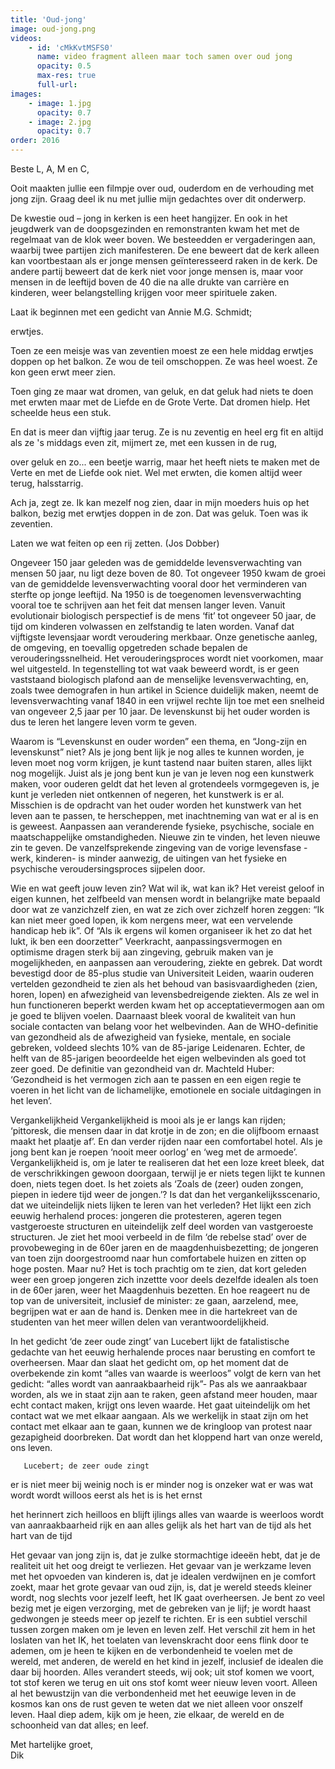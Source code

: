 ```yaml
---
title: 'Oud-jong'
image: oud-jong.png
videos:
    - id: 'cMkKvtMSFS0'
      name: video fragment alleen maar toch samen over oud jong
      opacity: 0.5
      max-res: true
      full-url: 
images:
    - image: 1.jpg
      opacity: 0.7
    - image: 2.jpg
      opacity: 0.7
order: 2016
---
```


Beste L, A, M en C,

Ooit maakten jullie een filmpje over oud, ouderdom en de verhouding met jong zijn.
Graag deel ik nu met jullie mijn gedachtes over dit onderwerp.

De kwestie oud – jong in kerken is een heet hangijzer. En ook in het jeugdwerk van de doopsgezinden en remonstranten kwam het met de regelmaat van de klok weer boven. We besteedden er vergaderingen aan, waarbij twee partijen zich manifesteren. De ene beweert dat de kerk alleen kan voortbestaan als er jonge mensen geïnteresseerd raken in de kerk. De andere partij beweert dat de kerk niet voor jonge mensen is, maar voor mensen in de leeftijd boven de 40 die na alle drukte van carrière en kinderen, weer belangstelling krijgen voor meer spirituele zaken.

Laat ik beginnen met een gedicht van Annie M.G. Schmidt; 
 
erwtjes.
 
Toen ze een meisje was van zeventien
moest ze een hele middag erwtjes doppen
op het balkon. Ze wou de teil omschoppen.
Ze was heel woest. Ze kon geen erwt meer zien.

Toen ging ze maar wat dromen, van geluk,
en dat geluk had niets te doen met erwten
maar met de Liefde en de Grote Verte.
Dat dromen hielp. Het scheelde heus een stuk.


En dat is meer dan vijftig jaar terug.
Ze is nu zeventig en heel erg fit
en altijd als ze 's middags even zit,
mijmert ze, met een kussen in de rug,

over geluk en zo... een beetje warrig,
maar het heeft niets te maken met de Verte
en met de Liefde ook niet. Wel met erwten,
die komen altijd weer terug, halsstarrig.

Ach ja, zegt ze. Ik kan mezelf nog zien,
daar in mijn moeders huis op het balkon,
bezig met erwtjes doppen in de zon.
Dat was geluk. Toen was ik zeventien.
 
 
Laten we wat feiten op een rij zetten. (Jos Dobber)

Ongeveer 150 jaar geleden was de gemiddelde levensverwachting van mensen 50 jaar, nu ligt deze boven de 80. Tot ongeveer 1950 kwam de groei van de gemiddelde levensverwachting vooral door het verminderen van sterfte op jonge leeftijd. Na 1950 is de toegenomen levensverwachting vooral toe te schrijven aan het feit dat mensen langer leven.
Vanuit evolutionair biologisch perspectief is de mens ‘fit’ tot ongeveer 50 jaar, de tijd om kinderen volwassen en zelfstandig te laten worden.
Vanaf dat vijftigste levensjaar wordt veroudering merkbaar. Onze genetische aanleg, de omgeving, en toevallig opgetreden schade bepalen de verouderingssnelheid. Het verouderingsproces wordt niet voorkomen, maar wel uitgesteld.
In tegenstelling tot wat vaak beweerd wordt, is er geen vaststaand biologisch plafond aan de menselijke levensverwachting, en, zoals twee demografen in hun artikel in Science duidelijk maken, neemt de levensverwachting vanaf 1840 in een vrijwel rechte lijn toe met een snelheid van ongeveer 2,5 jaar per 10 jaar.
De levenskunst bij het ouder worden is dus te leren het langere leven vorm te geven.

Waarom is “Levenskunst en ouder worden” een thema, en “Jong-zijn en levenskunst” niet?
Als je jong bent lijk je nog alles te kunnen worden, je leven moet nog vorm krijgen, je kunt tastend naar buiten staren, alles lijkt nog mogelijk.
Juist als je jong bent kun je van je leven nog een kunstwerk maken, voor ouderen geldt dat het leven al grotendeels vormgegeven is, je kunt je verleden niet ontkennen of negeren, het kunstwerk is er al.
Misschien is de opdracht van het ouder worden het kunstwerk van het leven aan te passen, te herscheppen, met inachtneming van wat er al is en is geweest. Aanpassen aan veranderende fysieke, psychische, sociale en maatschappelijke omstandigheden. Nieuwe zin te vinden, het leven nieuwe zin te geven. De vanzelfsprekende zingeving van de vorige levensfase -werk, kinderen- is minder aanwezig, de uitingen van het fysieke en psychische veroudersingsproces sijpelen door.

Wie en wat geeft jouw leven zin? Wat wil ik, wat kan ik?
Het vereist geloof in eigen kunnen, het zelfbeeld van mensen wordt in belangrijke mate bepaald door wat ze vanzichzelf zien, en wat ze zich over zichzelf horen zeggen:
“Ik kan niet meer goed lopen, ik kom nergens meer, wat een vervelende handicap heb ik”. Of
“Als ik ergens wil komen organiseer ik het zo dat het lukt, ik ben een doorzetter”
Veerkracht, aanpassingsvermogen en optimisme dragen sterk bij aan zingeving, gebruik maken van je mogelijkheden, en aanpassen aan veroudering, ziekte en gebrek.
Dat wordt bevestigd door de 85-plus studie van Universiteit Leiden, waarin ouderen vertelden gezondheid te zien als het behoud van basisvaardigheden (zien, horen, lopen) en afwezigheid van levensbedreigende ziekten.
Als ze wel in hun functioneren beperkt werden kwam het op acceptatievermogen aan om je goed te blijven voelen. Daarnaast bleek vooral de kwaliteit van hun sociale contacten van belang voor het welbevinden.
Aan de WHO-definitie van gezondheid als de afwezigheid van fysieke, mentale, en sociale gebreken, voldeed slechts 10% van de 85-jarige Leidenaren. Echter, de helft van de 85-jarigen beoordeelde het eigen welbevinden als goed tot zeer goed.
De definitie van gezondheid van dr. Machteld Huber: ‘Gezondheid is het vermogen zich aan te passen en een eigen regie te voeren in het licht van de lichamelijke, emotionele en sociale uitdagingen in het leven’.

Vergankelijkheid 
Vergankelijkheid is mooi als je er langs kan rijden; ‘pittoresk, die mensen daar in dat krotje in de zon; en die olijfboom ernaast maakt het plaatje af’. En dan verder rijden naar een comfortabel hotel. 
Als je jong bent kan je roepen ‘nooit meer oorlog’ en ‘weg met de armoede’. Vergankelijkheid is, om je later te realiseren dat het een loze kreet bleek, dat de verschrikkingen gewoon doorgaan, terwijl je er niets tegen lijkt te kunnen doen, niets tegen doet. 
 Is het zoiets als ‘Zoals de (zeer) ouden zongen, piepen in iedere tijd weer de jongen.’?
Is dat dan het vergankelijksscenario, dat we uiteindelijk niets lijken te leren van het verleden?
Het lijkt een zich eeuwig herhalend proces: jongeren die protesteren, ageren tegen vastgeroeste structuren en uiteindelijk zelf deel worden van vastgeroeste structuren. Je ziet het mooi verbeeld in de film ‘de rebelse stad’ over de provobeweging in de 60er jaren en de maagdenhuisbezetting; de jongeren van toen zijn doorgestroomd naar hun comfortabele huizen en zitten op hoge posten. 
Maar nu? Het is toch prachtig om te zien, dat kort geleden weer een groep jongeren zich inzettte voor deels dezelfde idealen als toen in de 60er jaren, weer het Maagdenhuis bezetten. En hoe reageert nu de top van de universiteit, inclusief de minister: ze gaan, aarzelend, mee, begrijpen wat er aan de hand is. Denken mee in die hartekreet van de studenten van het meer willen delen van verantwoordelijkheid.

In het gedicht ‘de zeer oude zingt’ van Lucebert lijkt de fatalistische gedachte van het eeuwig herhalende proces naar berusting en comfort te overheersen.  Maar dan slaat het gedicht om, op het moment dat de overbekende zin komt “alles van waarde is weerloos” volgt de kern van het gedicht: “alles wordt van aanraakbaarheid rijk”- Pas als we aanraakbaar worden, als we in staat zijn aan te raken, geen afstand meer houden, maar echt contact maken, krijgt ons leven waarde. Het gaat uiteindelijk om het contact wat we met elkaar aangaan. Als we werkelijk in staat zijn om het contact met elkaar aan te gaan, kunnen we de kringloop van protest naar gezapigheid doorbreken. Dat wordt dan het kloppend hart van onze wereld, ons leven.

 
       Lucebert; de zeer oude zingt

er is niet meer bij weinig
noch is er minder
nog is onzeker wat er was
wat wordt wordt willoos
eerst als het is is het ernst

het herinnert zich heilloos
en blijft ijlings
alles van waarde is weerloos
wordt van aanraakbaarheid rijk
en aan alles gelijk
als het hart van de tijd
als het hart van de tijd
 

Het gevaar van jong zijn is, dat je zulke stormachtige ideeën hebt, dat je de realiteit uit het oog dreigt te verliezen. Het gevaar van je werkzame leven met het opvoeden van kinderen is, dat je idealen verdwijnen en je comfort zoekt,  maar het grote gevaar van oud zijn, is, dat je wereld steeds kleiner wordt, nog slechts voor jezelf leeft, het IK gaat overheersen. Je bent zo veel bezig met je eigen verzorging, met de gebreken van je lijf; je wordt haast gedwongen je steeds meer op jezelf te richten.
Er is een subtiel verschil tussen zorgen maken om je leven en leven zelf. Het verschil zit hem in het loslaten van het IK, het toelaten van levenskracht door eens flink door te ademen, om je heen te kijken en de verbondenheid te voelen met de wereld, met anderen, de wereld en het kind in jezelf, inclusief de idealen die daar bij hoorden.
Alles verandert steeds, wij ook; uit stof komen we voort, tot stof keren we terug en uit ons stof komt weer nieuw leven voort. Alleen al het bewustzijn van die verbondenheid met het eeuwige leven in de kosmos kan ons de rust geven te weten dat we niet alleen voor onszelf leven. Haal diep adem, kijk om je heen, zie elkaar, de wereld en de schoonheid van dat alles; en leef.

Met hartelijke groet,<br/>
Dik
				
